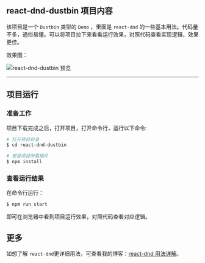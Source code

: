 ## react-dnd-dustbin 项目内容
该项目是一个 `Dustbin` 类型的 `Demo` ，里面是 `react-dnd` 的一些基本用法。代码量不多，通俗易懂。可以将项目拉下来看看运行效果，对照代码查看实现逻辑，效果更佳。

效果图：

![react-dnd-dustbin 预览](https://github.com/beichensky/ReactUtilsDemo/blob/master/react-dnd-dustbin/Dustbin效果.gif)

----- 


## 项目运行

### 准备工作
项目下载完成之后，打开项目，打开命令行，运行以下命令:
``` bash
# 打开项目目录
$ cd react-dnd-dustbin

# 安装项目所需插件
$ npm install
```



### 查看运行结果
在命令行运行：
``` bash
$ npm run start
```
即可在浏览器中看到项目运行效果，对照代码查看对应逻辑。



## 更多
如想了解 `react-dnd`更详细用法，可查看我的博客：[react-dnd 用法详解](https://juejin.im/post/5c92e7fc6fb9a070e5529322)。